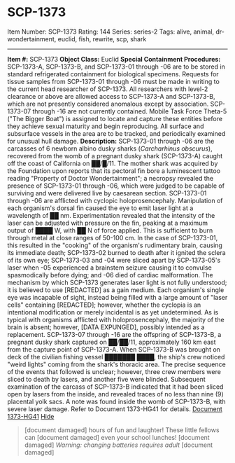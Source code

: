 # SCP-1373
Item Number: SCP-1373
Rating: 144
Series: series-2
Tags: alive, animal, dr-wondertainment, euclid, fish, rewrite, scp, shark

---

**Item #:** SCP-1373
**Object Class:** Euclid
**Special Containment Procedures:** SCP-1373-A, SCP-1373-B, and SCP-1373-01 through -06 are to be stored in standard refrigerated containment for biological specimens. Requests for tissue samples from SCP-1373-01 through -06 must be made in writing to the current head researcher of SCP-1373. All researchers with level-2 clearance or above are allowed access to SCP-1373-A and SCP-1373-B, which are not presently considered anomalous except by association.
SCP-1373-07 through -16 are not currently contained. Mobile Task Force Theta-5 ("The Bigger Boat") is assigned to locate and capture these entities before they achieve sexual maturity and begin reproducing. All surface and subsurface vessels in the area are to be tracked, and periodically examined for unusual hull damage.
**Description:** SCP-1373-01 through -06 are the carcasses of 6 newborn albino dusky sharks (_Carcharhinus obscurus_), recovered from the womb of a pregnant dusky shark (SCP-1373-A) caught off the coast of California on ██/█/11. The mother shark was acquired by the Foundation upon reports that its pectoral fin bore a luminescent tattoo reading "Property of Doctor Wondertainment"; a necropsy revealed the presence of SCP-1373-01 through -06, which were judged to be capable of surviving and were delivered live by caesarean section.
SCP-1373-01 through -06 are afflicted with cyclopic holoprosencephaly. Manipulation of each organism's dorsal fin caused the eye to emit laser light at a wavelength of ██ nm. Experimentation revealed that the intensity of the laser can be adjusted with pressure on the fin, peaking at a maximum output of ████ W, with ██ N of force applied. This is sufficient to burn through metal at close ranges of 50-100 cm. In the case of SCP-1373-01, this resulted in the "cooking" of the organism's rudimentary brain, causing its immediate death; SCP-1373-02 burned to death after it ignited the sclera of its own eye; SCP-1373-03 and -04 were sliced apart by SCP-1373-05's laser when -05 experienced a brainstem seizure causing it to convulse spasmodically before dying; and -06 died of cardiac malformation.
The mechanism by which SCP-1373 generates laser light is not fully understood; it is believed to use [REDACTED] as a gain medium. Each organism's single eye was incapable of sight, instead being filled with a large amount of "laser cells" containing [REDACTED]; however, whether the cyclopia is an intentional modification or merely incidental is as yet undetermined. As is typical with organisms afflicted with holoprosencephaly, the majority of the brain is absent; however, [DATA EXPUNGED], possibly intended as a replacement.
SCP-1373-07 through -16 are the offspring of SCP-1373-B, a pregnant dusky shark captured on ██/██/11, approximately 160 km east from the capture point of SCP-1373-A. When SCP-1373-B was brought on deck of the civilian fishing vessel ███████ ████, the ship's crew noticed "weird lights" coming from the shark's thoracic area. The precise sequence of the events that followed is unclear; however, three crew members were sliced to death by lasers, and another five were blinded. Subsequent examination of the carcass of SCP-1373-B indicated that it had been sliced open by lasers from the inside, and revealed traces of no less than nine (9) placental yolk sacs.
A note was found inside the womb of SCP-1373-B, with severe laser damage. Refer to Document 1373-HG41 for details.
[Document 1373-HG41](javascript:;)
[Hide](javascript:;)
>   
>  [document damaged] hours of fun and laughter! These little fellows can [document damaged] even your school lunches!
> [document damaged] _Warning: changing batteries requires adult_ [document damaged]